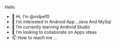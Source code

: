 <hi> Hello </h1>

- 👋 Hi, I’m @vidpe10
- 👀 I’m interested in Android App , Java And MySql
- 🌱 I’m currently learning Android Studio
- 💞️ I’m looking to collaborate on Apps ideas
- 📫 How to reach me ...

<!---
vidpe10/vidpe10 is a ✨ special ✨ repository because its `README.md` (this file) appears on your GitHub profile.
You can click the Preview link to take a look at your changes.
--->

